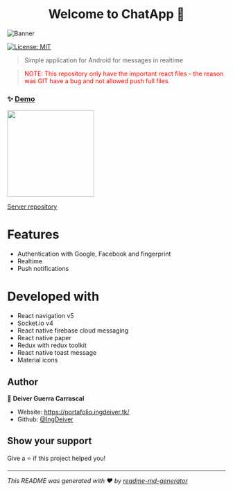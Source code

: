 <h1 align="center">Welcome to ChatApp 👋</h1>

 <img alt="Banner" src="https://firebasestorage.googleapis.com/v0/b/ingdeiver.appspot.com/o/portafolio%2Fimagenes%2FBanner%20portafolio.png?alt=media&token=53113b90-cc76-4e36-b06f-4bb0bbadc09b" />

<p>
  <a href="#" target="_blank">
    <img alt="License: MIT" src="https://img.shields.io/badge/License-MIT-yellow.svg" />
  </a>
</p>

> Simple application for Android for messages in realtime

> <span style="color:red"> NOTE: This repository only have the important react files - the reason was GIT have a bug and not allowed push full files</span>.

### ✨ [Demo](https://youtu.be/A31LKnbus1Q)
 <a href="https://play.google.com/store/apps/details?id=com.ingdeiver.chatapp">
  	<img width="200" src="https://upload.wikimedia.org/wikipedia/commons/thumb/7/78/Google_Play_Store_badge_EN.svg/1280px-Google_Play_Store_badge_EN.svg.png">
  </a>
<br/>

[Server repository](https://github.com/IngDeiver/chat-app-simple-server)

# Features
* Authentication with Google, Facebook and fingerprint
* Realtime
* Push notifications


# Developed with
* React navigation v5
* Socket.io v4
* React native firebase cloud messaging
* React native paper
* Redux with redux toolkit
* React native toast message
* Material icons


## Author

👤 **Deiver Guerra Carrascal**

* Website: https://portafolio.ingdeiver.tk/
* Github: [@IngDeiver](https://github.com/IngDeiver)

## Show your support

Give a ⭐️ if this project helped you!

***
_This README was generated with ❤️ by [readme-md-generator](https://github.com/kefranabg/readme-md-generator)_